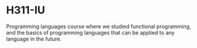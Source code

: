# H311-IU
Programming languages course where we studied functional programming, and the basics of programming languages that can be applied to any language in the future.
